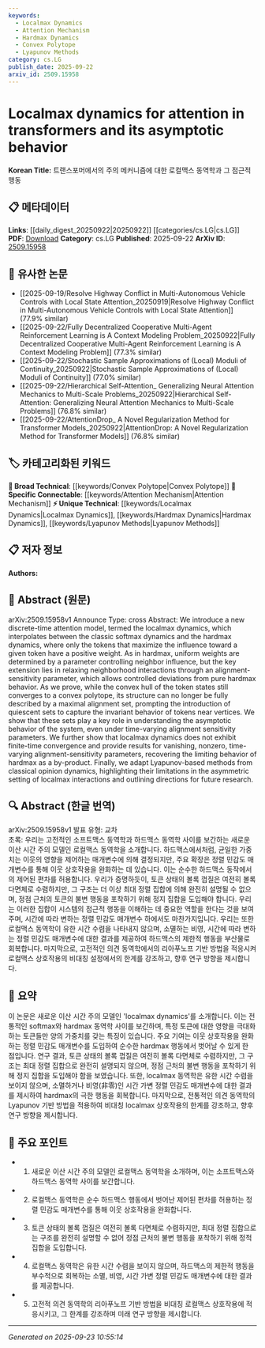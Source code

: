 ```yaml
---
keywords:
  - Localmax Dynamics
  - Attention Mechanism
  - Hardmax Dynamics
  - Convex Polytope
  - Lyapunov Methods
category: cs.LG
publish_date: 2025-09-22
arxiv_id: 2509.15958
---
```


<!-- KEYWORD_LINKING_METADATA:
{
  "processed_timestamp": "2025-09-23T10:55:14.379788",
  "vocabulary_version": "1.0",
  "selected_keywords": [
    "Localmax Dynamics",
    "Attention Mechanism",
    "Hardmax Dynamics",
    "Convex Polytope",
    "Lyapunov Methods"
  ],
  "rejected_keywords": [],
  "similarity_scores": {
    "Localmax Dynamics": 0.8,
    "Attention Mechanism": 0.85,
    "Hardmax Dynamics": 0.75,
    "Convex Polytope": 0.6,
    "Lyapunov Methods": 0.7
  },
  "extraction_method": "AI_prompt_based",
  "budget_applied": true,
  "candidates_json": {
    "candidates": [
      {
        "surface": "localmax dynamics",
        "canonical": "Localmax Dynamics",
        "aliases": [
          "localmax",
          "localmax attention"
        ],
        "category": "unique_technical",
        "rationale": "Introduces a novel attention model within transformers, offering new insights into attention mechanisms.",
        "novelty_score": 0.85,
        "connectivity_score": 0.65,
        "specificity_score": 0.9,
        "link_intent_score": 0.8
      },
      {
        "surface": "attention model",
        "canonical": "Attention Mechanism",
        "aliases": [
          "attention models"
        ],
        "category": "specific_connectable",
        "rationale": "A core component of transformer architectures, essential for linking to broader transformer research.",
        "novelty_score": 0.4,
        "connectivity_score": 0.9,
        "specificity_score": 0.6,
        "link_intent_score": 0.85
      },
      {
        "surface": "hardmax dynamics",
        "canonical": "Hardmax Dynamics",
        "aliases": [
          "hardmax"
        ],
        "category": "unique_technical",
        "rationale": "A specific variant of attention dynamics, crucial for understanding the spectrum of attention mechanisms.",
        "novelty_score": 0.7,
        "connectivity_score": 0.6,
        "specificity_score": 0.8,
        "link_intent_score": 0.75
      },
      {
        "surface": "convex polytope",
        "canonical": "Convex Polytope",
        "aliases": [
          "convex hull"
        ],
        "category": "broad_technical",
        "rationale": "Mathematical concept relevant to the convergence properties of the proposed model.",
        "novelty_score": 0.5,
        "connectivity_score": 0.7,
        "specificity_score": 0.65,
        "link_intent_score": 0.6
      },
      {
        "surface": "Lyapunov-based methods",
        "canonical": "Lyapunov Methods",
        "aliases": [
          "Lyapunov stability"
        ],
        "category": "unique_technical",
        "rationale": "Provides a theoretical framework for analyzing the stability of the proposed dynamics.",
        "novelty_score": 0.65,
        "connectivity_score": 0.55,
        "specificity_score": 0.75,
        "link_intent_score": 0.7
      }
    ],
    "ban_list_suggestions": [
      "method",
      "experiment",
      "performance"
    ]
  },
  "decisions": [
    {
      "candidate_surface": "localmax dynamics",
      "resolved_canonical": "Localmax Dynamics",
      "decision": "linked",
      "scores": {
        "novelty": 0.85,
        "connectivity": 0.65,
        "specificity": 0.9,
        "link_intent": 0.8
      }
    },
    {
      "candidate_surface": "attention model",
      "resolved_canonical": "Attention Mechanism",
      "decision": "linked",
      "scores": {
        "novelty": 0.4,
        "connectivity": 0.9,
        "specificity": 0.6,
        "link_intent": 0.85
      }
    },
    {
      "candidate_surface": "hardmax dynamics",
      "resolved_canonical": "Hardmax Dynamics",
      "decision": "linked",
      "scores": {
        "novelty": 0.7,
        "connectivity": 0.6,
        "specificity": 0.8,
        "link_intent": 0.75
      }
    },
    {
      "candidate_surface": "convex polytope",
      "resolved_canonical": "Convex Polytope",
      "decision": "linked",
      "scores": {
        "novelty": 0.5,
        "connectivity": 0.7,
        "specificity": 0.65,
        "link_intent": 0.6
      }
    },
    {
      "candidate_surface": "Lyapunov-based methods",
      "resolved_canonical": "Lyapunov Methods",
      "decision": "linked",
      "scores": {
        "novelty": 0.65,
        "connectivity": 0.55,
        "specificity": 0.75,
        "link_intent": 0.7
      }
    }
  ]
}
-->

# Localmax dynamics for attention in transformers and its asymptotic behavior

**Korean Title:** 트랜스포머에서의 주의 메커니즘에 대한 로컬맥스 동역학과 그 점근적 행동

## 📋 메타데이터

**Links**: [[daily_digest_20250922|20250922]] [[categories/cs.LG|cs.LG]]
**PDF**: [Download](https://arxiv.org/pdf/2509.15958.pdf)
**Category**: cs.LG
**Published**: 2025-09-22
**ArXiv ID**: [2509.15958](https://arxiv.org/abs/2509.15958)

## 🔗 유사한 논문
- [[2025-09-19/Resolve Highway Conflict in Multi-Autonomous Vehicle Controls with Local State Attention_20250919|Resolve Highway Conflict in Multi-Autonomous Vehicle Controls with Local State Attention]] (77.9% similar)
- [[2025-09-22/Fully Decentralized Cooperative Multi-Agent Reinforcement Learning is A Context Modeling Problem_20250922|Fully Decentralized Cooperative Multi-Agent Reinforcement Learning is A Context Modeling Problem]] (77.3% similar)
- [[2025-09-22/Stochastic Sample Approximations of (Local) Moduli of Continuity_20250922|Stochastic Sample Approximations of (Local) Moduli of Continuity]] (77.0% similar)
- [[2025-09-22/Hierarchical Self-Attention_ Generalizing Neural Attention Mechanics to Multi-Scale Problems_20250922|Hierarchical Self-Attention: Generalizing Neural Attention Mechanics to Multi-Scale Problems]] (76.8% similar)
- [[2025-09-22/AttentionDrop_ A Novel Regularization Method for Transformer Models_20250922|AttentionDrop: A Novel Regularization Method for Transformer Models]] (76.8% similar)

## 🏷️ 카테고리화된 키워드
**🧠 Broad Technical**: [[keywords/Convex Polytope|Convex Polytope]]
**🔗 Specific Connectable**: [[keywords/Attention Mechanism|Attention Mechanism]]
**⚡ Unique Technical**: [[keywords/Localmax Dynamics|Localmax Dynamics]], [[keywords/Hardmax Dynamics|Hardmax Dynamics]], [[keywords/Lyapunov Methods|Lyapunov Methods]]

## 📋 저자 정보

**Authors:** 

## 📄 Abstract (원문)

arXiv:2509.15958v1 Announce Type: cross 
Abstract: We introduce a new discrete-time attention model, termed the localmax dynamics, which interpolates between the classic softmax dynamics and the hardmax dynamics, where only the tokens that maximize the influence toward a given token have a positive weight. As in hardmax, uniform weights are determined by a parameter controlling neighbor influence, but the key extension lies in relaxing neighborhood interactions through an alignment-sensitivity parameter, which allows controlled deviations from pure hardmax behavior. As we prove, while the convex hull of the token states still converges to a convex polytope, its structure can no longer be fully described by a maximal alignment set, prompting the introduction of quiescent sets to capture the invariant behavior of tokens near vertices. We show that these sets play a key role in understanding the asymptotic behavior of the system, even under time-varying alignment sensitivity parameters. We further show that localmax dynamics does not exhibit finite-time convergence and provide results for vanishing, nonzero, time-varying alignment-sensitivity parameters, recovering the limiting behavior of hardmax as a by-product. Finally, we adapt Lyapunov-based methods from classical opinion dynamics, highlighting their limitations in the asymmetric setting of localmax interactions and outlining directions for future research.

## 🔍 Abstract (한글 번역)

arXiv:2509.15958v1 발표 유형: 교차  
초록: 우리는 고전적인 소프트맥스 동역학과 하드맥스 동역학 사이를 보간하는 새로운 이산 시간 주의 모델인 로컬맥스 동역학을 소개합니다. 하드맥스에서처럼, 균일한 가중치는 이웃의 영향을 제어하는 매개변수에 의해 결정되지만, 주요 확장은 정렬 민감도 매개변수를 통해 이웃 상호작용을 완화하는 데 있습니다. 이는 순수한 하드맥스 동작에서의 제어된 편차를 허용합니다. 우리가 증명하듯이, 토큰 상태의 볼록 껍질은 여전히 볼록 다면체로 수렴하지만, 그 구조는 더 이상 최대 정렬 집합에 의해 완전히 설명될 수 없으며, 정점 근처의 토큰의 불변 행동을 포착하기 위해 정지 집합을 도입해야 합니다. 우리는 이러한 집합이 시스템의 점근적 행동을 이해하는 데 중요한 역할을 한다는 것을 보여주며, 시간에 따라 변하는 정렬 민감도 매개변수 하에서도 마찬가지입니다. 우리는 또한 로컬맥스 동역학이 유한 시간 수렴을 나타내지 않으며, 소멸하는 비영, 시간에 따라 변하는 정렬 민감도 매개변수에 대한 결과를 제공하여 하드맥스의 제한적 행동을 부산물로 회복합니다. 마지막으로, 고전적인 의견 동역학에서의 리아푸노프 기반 방법을 적응시켜 로컬맥스 상호작용의 비대칭 설정에서의 한계를 강조하고, 향후 연구 방향을 제시합니다.

## 📝 요약

이 논문은 새로운 이산 시간 주의 모델인 'localmax dynamics'를 소개합니다. 이는 전통적인 softmax와 hardmax 동역학 사이를 보간하며, 특정 토큰에 대한 영향을 극대화하는 토큰들만 양의 가중치를 갖는 특징이 있습니다. 주요 기여는 이웃 상호작용을 완화하는 정렬 민감도 매개변수를 도입하여 순수한 hardmax 행동에서 벗어날 수 있게 한 점입니다. 연구 결과, 토큰 상태의 볼록 껍질은 여전히 볼록 다면체로 수렴하지만, 그 구조는 최대 정렬 집합으로 완전히 설명되지 않으며, 정점 근처의 불변 행동을 포착하기 위해 정지 집합을 도입해야 함을 보였습니다. 또한, localmax 동역학은 유한 시간 수렴을 보이지 않으며, 소멸하거나 비영(非零)인 시간 가변 정렬 민감도 매개변수에 대한 결과를 제시하여 hardmax의 극한 행동을 회복합니다. 마지막으로, 전통적인 의견 동역학의 Lyapunov 기반 방법을 적용하여 비대칭 localmax 상호작용의 한계를 강조하고, 향후 연구 방향을 제시합니다.

## 🎯 주요 포인트

- 1. 새로운 이산 시간 주의 모델인 로컬맥스 동역학을 소개하며, 이는 소프트맥스와 하드맥스 동역학 사이를 보간합니다.
- 2. 로컬맥스 동역학은 순수 하드맥스 행동에서 벗어난 제어된 편차를 허용하는 정렬 민감도 매개변수를 통해 이웃 상호작용을 완화합니다.
- 3. 토큰 상태의 볼록 껍질은 여전히 볼록 다면체로 수렴하지만, 최대 정렬 집합으로는 구조를 완전히 설명할 수 없어 정점 근처의 불변 행동을 포착하기 위해 정적 집합을 도입합니다.
- 4. 로컬맥스 동역학은 유한 시간 수렴을 보이지 않으며, 하드맥스의 제한적 행동을 부수적으로 회복하는 소멸, 비영, 시간 가변 정렬 민감도 매개변수에 대한 결과를 제공합니다.
- 5. 고전적 의견 동역학의 리아푸노프 기반 방법을 비대칭 로컬맥스 상호작용에 적응시키고, 그 한계를 강조하며 미래 연구 방향을 제시합니다.


---

*Generated on 2025-09-23 10:55:14*